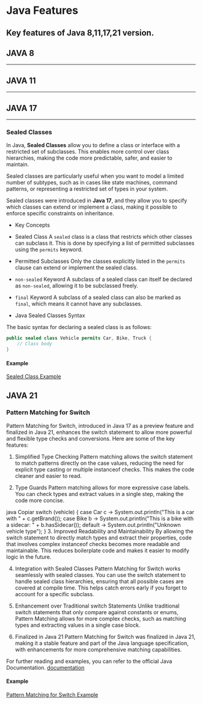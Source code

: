 # Java Features
Key features of Java 8,11,17,21 version.
---
## JAVA 8
---
## JAVA 11
---
## JAVA 17
---
### Sealed Classes
In Java, **Sealed Classes** allow you to define a class or interface with a restricted set of subclasses. This enables more control over class hierarchies, making the code more predictable, safer, and easier to maintain.

Sealed classes are particularly useful when you want to model a limited number of subtypes, such as in cases like state machines, command patterns, or representing a restricted set of types in your system.

Sealed classes were introduced in **Java 17**, and they allow you to specify which classes can extend or implement a class, making it possible to enforce specific constraints on inheritance.

- Key Concepts

- Sealed Class
A `sealed` class is a class that restricts which other classes can subclass it. This is done by specifying a list of permitted subclasses using the `permits` keyword.

- Permitted Subclasses
Only the classes explicitly listed in the `permits` clause can extend or implement the sealed class.

- `non-sealed` Keyword
A subclass of a sealed class can itself be declared as `non-sealed`, allowing it to be subclassed freely.

- `final` Keyword
A subclass of a sealed class can also be marked as `final`, which means it cannot have any subclasses.

- Java Sealed Classes Syntax

The basic syntax for declaring a sealed class is as follows:

```java
public sealed class Vehicle permits Car, Bike, Truck {
    // Class body
}
```
#### Example

[Sealed Class Example](https://github.com/klintfox/java/tree/main/api-vehicle-sealed-class)


## JAVA 21

### Pattern Matching for Switch
Pattern Matching for Switch, introduced in Java 17 as a preview feature and finalized in Java 21, enhances the switch statement to allow more powerful and flexible type checks and conversions. Here are some of the key features:

1. Simplified Type Checking
Pattern matching allows the switch statement to match patterns directly on the case values, reducing the need for explicit type casting or multiple instanceof checks. This makes the code cleaner and easier to read.

2. Type Guards
Pattern matching allows for more expressive case labels. You can check types and extract values in a single step, making the code more concise.

java
Copiar
switch (vehicle) {
    case Car c -> System.out.println("This is a car with " + c.getBrand());
    case Bike b -> System.out.println("This is a bike with a sidecar: " + b.hasSidecar());
    default -> System.out.println("Unknown vehicle type");
}
3. Improved Readability and Maintainability
By allowing the switch statement to directly match types and extract their properties, code that involves complex instanceof checks becomes more readable and maintainable. This reduces boilerplate code and makes it easier to modify logic in the future.

4. Integration with Sealed Classes
Pattern Matching for Switch works seamlessly with sealed classes. You can use the switch statement to handle sealed class hierarchies, ensuring that all possible cases are covered at compile time. This helps catch errors early if you forget to account for a specific subclass.

5. Enhancement over Traditional switch Statements
Unlike traditional switch statements that only compare against constants or enums, Pattern Matching allows for more complex checks, such as matching types and extracting values in a single case block.

6. Finalized in Java 21
Pattern Matching for Switch was finalized in Java 21, making it a stable feature and part of the Java language specification, with enhancements for more comprehensive matching capabilities.

For further reading and examples, you can refer to the official Java Documentation. [documentation](https://docs.oracle.com/en/java/javase/21/language/pattern-matching-switch.html#GUID-E69EEA63-E204-41B4-AA7F-D58B26A3B232)

#### Example
[Pattern Matching for Switch Example](https://github.com/klintfox/java/tree/main/vehiclePatternMatching)
